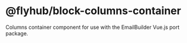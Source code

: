 # @flyhub/block-columns-container

Columns container component for use with the EmailBuilder Vue.js port package.
